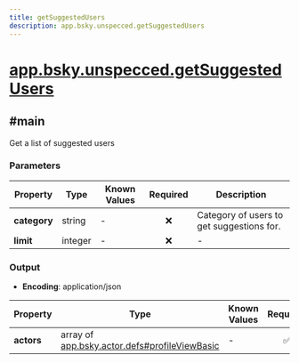 ```yaml
---
title: getSuggestedUsers
description: app.bsky.unspecced.getSuggestedUsers
---
```


# [app.bsky.unspecced.getSuggestedUsers](https://github.com/myConsciousness/atproto.dart/blob/main/lexicons/app/bsky/unspecced/getSuggestedUsers.json)

## #main

Get a list of suggested users

### Parameters

| Property | Type | Known Values | Required | Description |
| --- | --- | --- | :---: | --- |
| **category** | string | - | ❌ | Category of users to get suggestions for. |
| **limit** | integer | - | ❌ | - |

### Output

- **Encoding**: application/json

| Property | Type | Known Values | Required | Description |
| --- | --- | --- | :---: | --- |
| **actors** | array of [app.bsky.actor.defs#profileViewBasic](../../../../lexicons/app/bsky/actor/defs.md#profileviewbasic) | - | ✅ | - |
